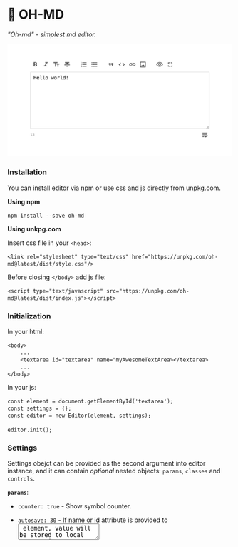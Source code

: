 # 🍩 OH-MD

_"Oh-md" - simplest md editor._

![oh-md preview](https://github.com/fr4nki/oh-md/blob/master/pic.jpg?raw=true)

### Installation

You can install editor via npm or use css and js directly from unpkg.com.

**Using npm**
```
npm install --save oh-md
```

**Using unkpg.com**

Insert css file in your `<head>`:

```
<link rel="stylesheet" type="text/css" href="https://unpkg.com/oh-md@latest/dist/style.css"/>
```

Before closing `</body>` add js file:

```
<script type="text/javascript" src="https://unpkg.com/oh-md@latest/dist/index.js"></script>
```


### Initialization

In your html:
```
<body>
    ...
    <textarea id="textarea" name="myAwesomeTextArea></textarea>
    ...
</body>
```

In your js:
```
const element = document.getElementById('textarea');
const settings = {};
const editor = new Editor(element, settings);

editor.init();
```


### Settings

Settings obejct can be provided as the second argument into editor instance, and it can contain _optional_ nested objects: `params`, `classes` and `controls`.

**`params`**:

- `counter: true` - Show symbol counter.

<!-- - `autosave: 30` -  Autosave current <textarea> value to local storage if name or id attribute is provided. Sets in seconds. -->
- `autosave: 30` -  If name or id attribute is provided to <textarea> element, value will be stored to local storage in specified interval. Sets in seconds.

- `wordwrap: { paramVisible: true, active: true }` -  Show word wrap button (paramVisible) and set activity status (active).

- `doubleReturn: { modificator: 'shiftKey', active: true }` - In case of active param is sets to true, click on Enter button inserts double end of line (\n\n). Pressing modificator key and Enter button insert single end of line (\n).

**`classes`**:

Append the list of class names to the "logical block" of an editor.

```
container: ['someClassName'],
area: ['someClassName'],
controls: ['someClassName'],
params: ['someClassName'],
```

**`controls`**:

An array of controls should contain objects of type Control with this following structure:

```
{
    control: 'italic',
    hotkey?: {
        default: {
            modificator: 'ctrlKey',
            key: 'i',
        },
        mac: {
            modificator: 'metaKey',
            key: 'i',
        },
    },
}
```

List of possible controls: `bold`, `italic`, `strike`, `code`, `ordered_list`, `unordered_list`, `quote`, `heading`, `fullscreen`, `preview`, `image`, `link`.
`separator` control can be used as a delimiter to separate controls by groups.
`modificator` can be `ctrlKey` or `altKey`, or `shiftKey` or `metaKey`.

<details>
<summary>Initialization example.</summary>
<p>
<pre>
const editor = new Editor(element, {
    params: {
        counter: false,
        autosave: 5,
        wordwrap: {
            paramVisible: false,
            active: true
        },
        doubleReturn: {
            modificator: 'shiftKey',
            active: true
        }
    },
    classes: {
        container: ['myAwesomeContainer'],
        area: ['myAwesomeArea'],
        controls: ['myAwesomeControls'],
        params: ['myAwesomeControls'],
    },
    controls: [
        {
            control: 'bold',
            hotkey: {
                default: {
                    modificator: 'ctrlKey',
                    key: 'b',
                },
                mac: {
                    modificator: 'metaKey',
                    key: 'b',
                },
            },
        },
        {
            control: 'italic',
            hotkey: {
                default: {
                    modificator: 'ctrlKey',
                    key: 'i',
                },
                mac: {
                    modificator: 'metaKey',
                    key: 'i',
                },
            },
        },
        {
            control: 'heading',
            hotkey: {
                default: {
                    modificator: 'ctrlKey',
                    key: 'h',
                },
                mac: {
                    modificator: 'metaKey',
                    key: 'h',
                },
            },
        },
        {
            control: 'strike',
            hotkey: {
                default: {
                    modificator: 'ctrlKey',
                    key: 'd',
                },
                mac: {
                    modificator: 'metaKey',
                    key: 'd',
                },
            },
        },
        {
            control: 'separator',
        },
        {
            control: 'ordered_list',
            hotkey: {
                default: {
                    modificator: 'ctrlKey',
                    key: 'o',
                },
                mac: {
                    modificator: 'metaKey',
                    key: 'o',
                },
            },
        },
        {
            control: 'unordered_list',
            hotkey: {
                default: {
                    modificator: 'ctrlKey',
                    key: 'u',
                },
                mac: {
                    modificator: 'metaKey',
                    key: 'u',
                },
            },
        },
        {
            control: 'separator',
        },
        {
            control: 'quote',
            hotkey: {
                default: {
                    modificator: 'ctrlKey',
                    key: '\'',
                },
                mac: {
                    modificator: 'metaKey',
                    key: '\'',
                },
            },
        },
        {
            control: 'code',
            hotkey: {
                default: {
                    modificator: 'ctrlKey',
                    key: 'k',
                },
                mac: {
                    modificator: 'metaKey',
                    key: 'k',
                },
            },
        },
        {
            control: 'link',
            hotkey: {
                default: {
                    modificator: 'ctrlKey',
                    key: 'l',
                },
                mac: {
                    modificator: 'metaKey',
                    key: 'l',
                },
            },
        },
        {
            control: 'image',
            hotkey: {
                default: {
                    modificator: 'ctrlKey',
                    key: 'g',
                },
                mac: {
                    modificator: 'metaKey',
                    key: 'g',
                },
            },
        },
        {
            control: 'separator',
        },
        {
            control: 'preview',
            hotkey: {
                default: {
                    modificator: 'ctrlKey',
                    key: 'm',
                },
                mac: {
                    modificator: 'metaKey',
                    key: 'm',
                },
            },
        },
        {
            control: 'fullscreen',
            hotkey: {
                default: {
                    modificator: 'ctrlKey',
                    key: 'f',
                },
                mac: {
                    modificator: 'metaKey',
                    key: 'f',
                },
            },
        },
    ]
});

editor.init();

editor.text = '# Header here\n\nSome text';

console.log(editor.text);
console.log(editor.html);
</pre>
</p>
</details>


### Methods

Editor provide small api:

- `editor.html` - getter, return current textarea value as html.

- `editor.text` - getter, return current textarea value as text.

- `editor.text` - setter, sets new textarea value.
